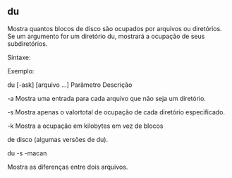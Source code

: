 ## du

Mostra quantos blocos de disco são ocupados por arquivos ou diretórios.
Se um argumento for um diretório du, mostrará a ocupação de seus
subdiretórios.

Sintaxe:

Exemplo:

du [-ask] [arquivo ...]
Parâmetro Descrição

-a Mostra uma entrada para cada arquivo que não
seja um diretório.

-s Mostra apenas o valortotal de ocupação de cada
diretório especificado.

-k Mostra a ocupação em kilobytes em vez de blocos

de disco (algumas versões de du).

du -s -macan

Mostra as diferenças entre dois arquivos.



